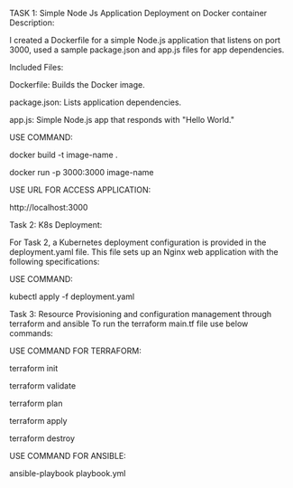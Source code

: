 TASK 1: Simple Node Js Application Deployment on Docker container Description:

I created a Dockerfile for a simple Node.js application that listens on port 3000, used a sample package.json and app.js files for app dependencies.

Included Files:

Dockerfile: Builds the Docker image.

package.json: Lists application dependencies.

app.js: Simple Node.js app that responds with "Hello World."

USE COMMAND:

docker build -t image-name .

docker run -p 3000:3000 image-name

USE URL FOR ACCESS APPLICATION:

http://localhost:3000

Task 2: K8s Deployment: 

For Task 2, a Kubernetes deployment configuration is provided in the deployment.yaml file. This file sets up an Nginx web application with the following specifications:

USE COMMAND:

kubectl apply -f deployment.yaml

Task 3: Resource Provisioning and configuration management through terraform and ansible To run the terraform main.tf file use below commands:

USE COMMAND FOR TERRAFORM:

terraform init

terraform validate

terraform plan

terraform apply

terraform destroy

USE COMMAND FOR ANSIBLE:

ansible-playbook playbook.yml
